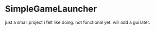 # SimpleGameLauncher

just a small project i felt like doing. not functional yet. will add a gui later.
